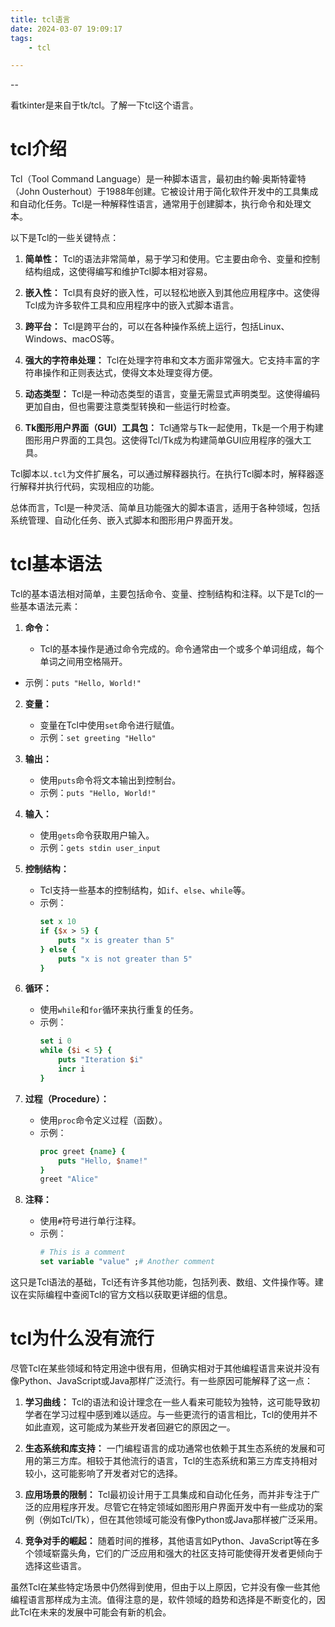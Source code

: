```yaml
---
title: tcl语言
date: 2024-03-07 19:09:17
tags:
	- tcl

---
```


--

看tkinter是来自于tk/tcl。了解一下tcl这个语言。

# tcl介绍

Tcl（Tool Command Language）是一种脚本语言，最初由约翰·奥斯特霍特（John Ousterhout）于1988年创建。它被设计用于简化软件开发中的工具集成和自动化任务。Tcl是一种解释性语言，通常用于创建脚本，执行命令和处理文本。

以下是Tcl的一些关键特点：

1. **简单性：** Tcl的语法非常简单，易于学习和使用。它主要由命令、变量和控制结构组成，这使得编写和维护Tcl脚本相对容易。

2. **嵌入性：** Tcl具有良好的嵌入性，可以轻松地嵌入到其他应用程序中。这使得Tcl成为许多软件工具和应用程序中的嵌入式脚本语言。

3. **跨平台：** Tcl是跨平台的，可以在各种操作系统上运行，包括Linux、Windows、macOS等。

4. **强大的字符串处理：** Tcl在处理字符串和文本方面非常强大。它支持丰富的字符串操作和正则表达式，使得文本处理变得方便。

5. **动态类型：** Tcl是一种动态类型的语言，变量无需显式声明类型。这使得编码更加自由，但也需要注意类型转换和一些运行时检查。

6. **Tk图形用户界面（GUI）工具包：** Tcl通常与Tk一起使用，Tk是一个用于构建图形用户界面的工具包。这使得Tcl/Tk成为构建简单GUI应用程序的强大工具。

Tcl脚本以`.tcl`为文件扩展名，可以通过解释器执行。在执行Tcl脚本时，解释器逐行解释并执行代码，实现相应的功能。

总体而言，Tcl是一种灵活、简单且功能强大的脚本语言，适用于各种领域，包括系统管理、自动化任务、嵌入式脚本和图形用户界面开发。

# tcl基本语法

Tcl的基本语法相对简单，主要包括命令、变量、控制结构和注释。以下是Tcl的一些基本语法元素：

1. **命令：**
   
   - Tcl的基本操作是通过命令完成的。命令通常由一个或多个单词组成，每个单词之间用空格隔开。
- 示例：`puts "Hello, World!"`
   
2. **变量：**
   - 变量在Tcl中使用`set`命令进行赋值。
   - 示例：`set greeting "Hello"`

3. **输出：**
   - 使用`puts`命令将文本输出到控制台。
   - 示例：`puts "Hello, World!"`

4. **输入：**
   - 使用`gets`命令获取用户输入。
   - 示例：`gets stdin user_input`

5. **控制结构：**
   - Tcl支持一些基本的控制结构，如`if`、`else`、`while`等。
   - 示例：
     ```tcl
     set x 10
     if {$x > 5} {
         puts "x is greater than 5"
     } else {
         puts "x is not greater than 5"
     }
     ```

6. **循环：**
   - 使用`while`和`for`循环来执行重复的任务。
   - 示例：
     ```tcl
     set i 0
     while {$i < 5} {
         puts "Iteration $i"
         incr i
     }
     ```

7. **过程（Procedure）：**
   - 使用`proc`命令定义过程（函数）。
   - 示例：
     ```tcl
     proc greet {name} {
         puts "Hello, $name!"
     }
     greet "Alice"
     ```

8. **注释：**
   - 使用`#`符号进行单行注释。
   - 示例：
     ```tcl
     # This is a comment
     set variable "value" ;# Another comment
     ```

这只是Tcl语法的基础，Tcl还有许多其他功能，包括列表、数组、文件操作等。建议在实际编程中查阅Tcl的官方文档以获取更详细的信息。

# tcl为什么没有流行

尽管Tcl在某些领域和特定用途中很有用，但确实相对于其他编程语言来说并没有像Python、JavaScript或Java那样广泛流行。有一些原因可能解释了这一点：

1. **学习曲线：** Tcl的语法和设计理念在一些人看来可能较为独特，这可能导致初学者在学习过程中感到难以适应。与一些更流行的语言相比，Tcl的使用并不如此直观，这可能成为某些开发者回避它的原因之一。

2. **生态系统和库支持：** 一门编程语言的成功通常也依赖于其生态系统的发展和可用的第三方库。相较于其他流行的语言，Tcl的生态系统和第三方库支持相对较小，这可能影响了开发者对它的选择。

3. **应用场景的限制：** Tcl最初设计用于工具集成和自动化任务，而并非专注于广泛的应用程序开发。尽管它在特定领域如图形用户界面开发中有一些成功的案例（例如Tcl/Tk），但在其他领域可能没有像Python或Java那样被广泛采用。

4. **竞争对手的崛起：** 随着时间的推移，其他语言如Python、JavaScript等在多个领域崭露头角，它们的广泛应用和强大的社区支持可能使得开发者更倾向于选择这些语言。

虽然Tcl在某些特定场景中仍然得到使用，但由于以上原因，它并没有像一些其他编程语言那样成为主流。值得注意的是，软件领域的趋势和选择是不断变化的，因此Tcl在未来的发展中可能会有新的机会。